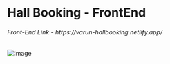 <h1> Hall Booking - FrontEnd</h1>

<h6>Front-End Link - https://varun-hallbooking.netlify.app/</h6>

![image](https://github.com/VARUNKUMAR2020/HallBooking-FrontEnd/assets/111338202/8240a63c-9307-471a-aa22-5cb1561bebc8)
